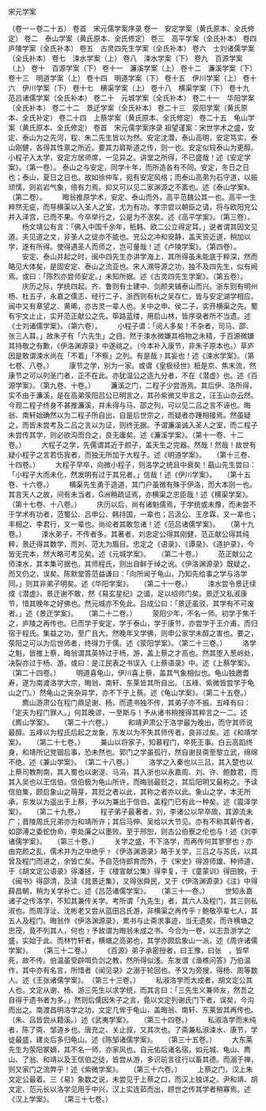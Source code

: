 <!-- { "loadSidebar": true } -->

宋元学案

（卷一－卷二十五）
 卷首　宋元儒学案序录
 卷一　安定学案（黄氏原本、全氏修定）
 卷二　泰山学案（黄氏原本、全氏修定）
 卷三　高平学案（全氏补本）
 卷四　庐陵学案（全氏补本）
 卷五　古灵四先生学案（全氏补本）
 卷六　士刘诸儒学案（全氏补本）
 卷七　涑水学案（上）
 卷八　涑水学案（下）
 卷九　百源学案（上）
 卷十　百源学案（下）
 卷十一　濂溪学案（上）
 卷十二　濂溪学案（下）
 卷十三　明道学案（上）
 卷十四　明道学案（下）
 卷十五　伊川学案（上）
 卷十六　伊川学案（下）
 卷十七　横渠学案（上）
 卷十八　横渠学案（下）
 卷十九　范吕诸儒学案（全氏补本）
 卷二十　元城学案（全氏补本）
 卷二十一　华阳学案（全氏补本）
卷二十二　景迂学案（全氏补本）
 卷二十三　荥阳学案（黄氏原本、全氏补定）
 卷二十四　上蔡学案（黄氏原本、全氏修定）
 卷二十五　龟山学案（黄氏原本、全氏修定）
 卷首　宋元儒学案序录
祖望谨案：宋世学术之盛，安定、泰山为之先河，程、朱二先生皆以为然。安定沈潜，泰山高明，安定笃实，泰山刚健，各得其性禀之所近。要其力肩斯道之传，则一也。安定似较泰山为更醇。小程子入太学，安定方居师席，一见异之。讲堂之所得，不已盛哉！述《安定学案》。（第一卷）。
泰山之与安定，同学十年，而所造各有不同。安定，冬日之日也；泰山，夏日之日也。故如徐仲车，宛有安定风格；而泰山高弟为石守道，以振顽懦，则岩岩气象，倍有力焉。抑又可以见二家渊源之不紊也。述《泰山学案》。（第二卷）。
　　晦翁推原学术，安定、泰山而外，高平范魏公其一也。高平一生粹然无疵，而导横渠以入圣人之室，尤为有功。孝宗尝以朝臣之请，将与欧阳兖公并入泽宫，已而不果。今卒举行之，公是为不泯矣。述《高平学案》。（第三卷）。
　　杨文靖公有言：「佛入中国千余年，秖韩、欧二公立得定耳。」说者谓其因文见道。夫见道之文，非圣人之徒亦不能也。兖公之冲和安静，盖天资近道，稍加以学，遂有所得。使得遇圣人而师之，岂可量哉！述《卢陵学案》。（第四卷）。
　　安定、泰山并起之时，闽中四先生亦讲学海上，其所得虽未能底于粹深，然而略见大体矣，是固安定、泰山之流亚也。宋人溯导源之功，独不及四先生，似有阙焉。或曰：「陈烈亦尝师安定。」未知所据。述《古灵四先生学案》。（第五卷）。
　　庆历之际，学统四起。齐、鲁则有士建中、剑颜夹辅泰山而兴。浙东则有明州杨、杜五子，永嘉之儒志、经行二子，浙西则有杭之吴存仁，皆与安定湖学相应。闽中又有章望之、黄晞，亦古灵一辈人也。关中之申、侯二子，实开横渠之先。蜀有宇文止止，实开范正献公之先。筚路蓝缕，用启山林，皆序录者所不当遗。述《士刘诸儒学案》。（第六卷）。
　　小程子谓：「阅人多矣！不杂者，司马、邵、张三人耳。」故朱子有「六先生」之目。然于涑水微嫌其格物之未精，于百源微嫌其持敬之有歉，《伊洛渊源录》中遂祧之。（今本补入康节，非朱子原本也。）草庐因是敢谓涑水尚在「不着」「不察」之列。有是哉﹖其妄也！述《涑水学案》。（第七卷、八卷。）
　　康节之学，别为一家。或谓《皇极经世》秖是京、焦末流，然康节之可以列圣门者，正不在此。亦犹温公之造九分者，不在《潜虚》也。述《百源学案》。（第九卷、十卷。）
　　濂溪之门，二程子少尝游焉。其后伊、洛所得，实不由于濂溪，是在高弟荥阳吕公已明言之，其孙紫微又申言之，汪玉山亦云然。今观二程子终身不甚推濂溪，并未得与马、邵之列，可以见二吕之言不诬也。晦翁、南轩始确然以为二程子所自出，自是后世宗之，而疑者亦踵相接焉。然虽疑之，而皆未尝考及二吕之言以为证，则终无据。予谓濂溪诚入圣人之室，而二程子未尝传其学，则必欲沟而合之，良无庸矣。述《濂溪学案》。（第十一卷、十二卷。）
　　大程子之学，先儒谓其近于颜子，盖天生之完器。然哉！然哉！故世有疑小程子之言若伤我者，而独无所加于大程子。述《明道学案》。　　（第十三卷、十四卷。）
　　大程子早卒，向微小程子，则洛学之统且中衰矣！蕺山先生尝曰：「小程子大而未化，然发明有过于其兄者。」信哉！述《伊川学案》。　　（第十五卷、十六卷。）
　　横渠先生勇于造道，其门户虽微有殊于伊洛，而大本则一也。其言天人之故，间有未当者，洲稍疏证焉，亦横渠之忠臣哉！述《横渠学案》。　（第十七卷、十八卷。）
　　庆历以后，尚有诸魁儒焉，于学统或未豫，而未尝不于学术有功者，范蜀公、吕申公、韩持国，一辈也；吕汲公、王彦霖，又一辈也；丰相之、李君行，又一辈也。尚论者其敢忽诸！述《范吕诸儒学案》。　　（第十九卷。）
　　涑水弟子，不传者多。其著者，刘忠定公得其刚健，范正献公得其纯粹，景迂得其数学，而刘、范尢为眉目。忠定之《语录》、《谭录》、《道护录》，今皆无完本，然大略可考见矣。述《元城学案》。　　（第二十卷。）
　　范正献公之师涑水，其本集可据也。其师程氏，则出自鲜于绰之讹。《伊洛渊源录》既疑之，而又仍之，误矣。陈默堂答范益谦曰：「向所闻于龟山，乃知先给事之学与洛学同。」则其非弟子明矣。述《华阳学案》。　　（第二十一卷。）
　　涑水尝令景迂续成《潜虚》，景迂谢不敢，然《易玄星纪》之谱，足以绍师门矣。景迂又私淑康节，惜其晚年之好佛也。然元城亦不免此。吕成公曰：「景迂虽驳，其学有不可废者。」述《景迂学案》。　　（第二十二卷。）
　　荥阳少年，不名一师。初学于焦千之，庐陵之再传也。已而学于安定，学于泰山，学于康节，亦尝学于王介甫，而归宿于程氏。集益之功，至广且大。然晚年又学佛，则申公家学未醇之害也。要之，荥阳之可以为后世师者，终得力于儒。述《荥阳学案》。（第二十三卷。）
　　洛学之魁，皆推上蔡，晦翁谓其英特过于杨，游，盖上蔡之才高也。然其堕入葱岭处，决裂亦过于杨、游。或曰：是江民表之书误入《上蔡语录》中。述《上蔡学案》。　（第二十四卷。）
　　明道喜龟山，伊川喜上蔡，盖其气象相似也。龟山独邀耆寿，遂为南渡洛学大宗，晦翁、南轩、东莱皆其所自出。（五峰、紫微皆尝学于龟山之门。）然龟山之夹杂异学，亦不下于上蔡。述《龟山学案》。（第二十五卷。）
　　廌山游肃公在程门鼎足谢、杨，而遗书独不传，其弟子亦不振。五峰有曰：「定夫为程门罪人。」何其晚谬，一至斯与！予从诸书稍搜得其粹言之一二。述《廌山学案》。　　（第二十六卷。）
　　和靖尹肃公于洛学最为晚出，而守其师说最醇。五峰以为程氏后起之龙象，东发以为不失其师传者，良非过矣。述《和靖学案》。　　（第二十七卷。）
　　兼山以将家子，知慕程门，卒死王事。白云高蹈终身，和靖所记党锢后事，恐未然也。郭门之学虽孤行，然自谢艮斋至黎立武，绵绵不绝。述《兼山学案》。　（第二十八卷。）
　　洛学之入秦也以三吕，其入楚也以上蔡司教荆南，其入蜀也以谢湜、马涓，其入浙也以永嘉周、刘、许、鲍数君，而其入吴也以王信伯。信伯极为龟山所许，而晦翁最贬之，其后阳明又最称之。予读信伯集，颇启象山之萌芽，其贬之者以此，其称之者亦以此。象山之学，本无所承，东发以为遥出于上蔡，予以为兼出于信伯。盖程门已有此一种矣。述《震泽学案》。　　（第二十九卷。）
　　程子弟子最著者，刘，李诸公以早卒故，其源流未广；晋陵周氏兄弟亦为和靖所许；其后马伸、吴给以大节见。亦有不称其薪传者，如邵溥之委蛇伪命，李处廉之以墨败。至于邢恕，则古公伯寮之伦也与！述《刘李诸儒学案》。　　（第三十卷。）
　　关学之盛，不下洛学，而再传何其寥寥也﹖亦由完颜之乱，儒术并为之中绝乎﹖《伊洛渊源录》略于关学，三吕之与苏氏，以其曾及程门而进之，余皆亡矣。予自范侍郎育而外，于《宋史》得游师雄、种师道，于《胡文定公语录》得潘拯，于《楼宣献公集》得李复，于《童蒙训》得田腴，于《闽书》得邵清，及读《晁景迂集》，又得张舜民，又于《伊洛渊源录》《注》中得薛昌朝，稍为关学补亡。述《吕范诸儒学案》。　　（第三十一卷。）
　　世知永嘉诸子之传洛学，不知其兼传关学。考所谓「九先生」者，其六人及程门，其三则私淑也。而周浮沚、沈彬老又尝从蓝田吕氏游，非横渠之再传乎﹖鲍敬亭辈七人，其五人及程门。晦翁作《伊洛渊源录》，累书与止斋求事迹，当无遗矣，而许横塘之忠茂，竟不列其人，何也﹖予故谓为晦翁未成之书。今合为一卷，以志吾浙学之盛，实始于此。而林竹轩者，横塘之高弟也，其学亦颇启象山一派。述《周许诸儒学案》。　　（第三十二卷。）
　　《百源》弟子承密授者，曰王豫，曰张　，皆早死，故不传。伯温虽受辟咡负剑之教，然所得似浅。东发谓《渔樵问答》乃伯温作，其中亦有名言，所惜者《闻见录》之溺于轮回也。予又为旁搜，得杨、周等数人。述《王张诸儒学案》。　（第三十三卷。）
　　私淑洛学而大成者，胡文定公其人也。文定从谢、杨、游三先生以求学统，而其言曰：「三先生义兼师友，然吾之自得于遗书者为多。」然则后儒因朱子之言，竟以文定列谢氏门下者，误矣，今沟而出之。南渡昌明洛学之功，文定几侔于龟山，盖晦翁、南轩、东莱皆其再传也。（朱、吕皆尝从籍溪。）述《武夷学案》。　　（第三十四卷。）
　　私淑洛学而未纯者，陈了斋、邹道乡也。唐充之、关止叔，又其次也。了斋兼私淑涑水、康节，学徒最盛，建炎后多归龟山。述《陈邹诸儒学案》。　　（第三十五卷。）
　　大东莱先生为荥阳冢嫡，其不名一师，亦家风也。自元佑后诸名宿，如元城、龟山、廌山、了翁、和靖以及王信伯之徒，皆尝从游，多识前言往行以畜其德。而溺于禅，则又家门之流弊乎！述《紫微学案》。　　（第三十六卷。）
　　上蔡之门，汉上朱文定公最着。三《易》象数之说，未尝见于上蔡之口，而汉上独详之。尹和靖、胡文定、范元长以洛学见用于中兴，汉上实连茹而出，顾世之传其学者稍寡焉。述《汉上学案》。　　（第三十七卷。）
